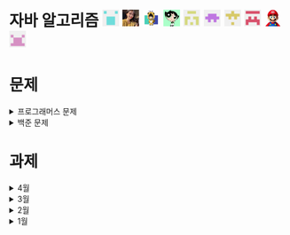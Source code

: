 # 자바 알고리즘 <img src="./md-images/haebum.png" height = "30" width="30"> <img src="./md-images/woneee99.png" height = "30" width="30"> <img src="./md-images/elwlahd555.png" height = "30" width="30"> <img src="./md-images/jeeyani.png" height = "30" width="30"> <img src="md-images/bear1230.png" height = "30" width="30"> <img src="./md-images/1223gogo.png" height = "30" width="30"> <img src="./md-images/paul.png" height = "30" width="30"> <img src="./md-images/moyu0306.png" height = "30" width="30"> <img src="./md-images/YHT.png" height = "30" width="30"> <img src="md-images/rave189.png" height = "30" width="30">

# 문제
<details>
<summary>프로그래머스 문제</summary>

- [다트게임](https://programmers.co.kr/learn/courses/30/lessons/17682) <img src="./md-images/haebum.png" height = "30" width="30"> <img src="./md-images/jeeyani.png" height = "30" width="30"> <img src="./md-images/YHT.png" height = "30" width="30"><img src="./md-images/iamsojung.png" height = "30" width = "30"><img src="md-images/bear1230.png" height = "30" width="30"><img src="./md-images/woneee99.png" height = "30" width="30"><img src="./md-images/paul.png" height = "30" width="30"><img src="./md-images/1223gogo.png" height = "30" width="30">
- [비밀지도](https://programmers.co.kr/learn/courses/30/lessons/17681) <img src="./md-images/haebum.png" height = "30" width="30"> <img src="./md-images/YHT.png" height = "30" width="30"><img src="./md-images/iamsojung.png" height = "30" width = "30"> <img src="./md-images/jeeyani.png" height = "30" width="30"><img src="md-images/bear1230.png" height = "30" width="30"><img src="./md-images/woneee99.png" height = "30" width="30"><img src="./md-images/paul.png" height = "30" width="30"><img src="./md-images/1223gogo.png" height = "30" width="30">
- [방금그곡](https://programmers.co.kr/learn/courses/30/lessons/17683) <img src="./md-images/haebum.png" height = "30" width="30"><img src="./md-images/woneee99.png" height = "30" width="30"> <img src="./md-images/YHT.png" height = "30" width="30"><img src="./md-images/1223gogo.png" height = "30" width="30"><img src="md-images/rave189.png" height = "30" width="30"> <img src="./md-images/jeeyani.png" height = "30" width="30"><img src="./md-images/iamsojung.png" height = "30" width = "30"><img src="md-images/bear1230.png" height = "30" width="30">
- [압축](https://programmers.co.kr/learn/courses/30/lessons/17684) <img src="./md-images/haebum.png" height = "30" width="30"><img src="md-images/rave189.png" height = "30" width="30"><img src="./md-images/woneee99.png" height = "30" width="30"> <img src="./md-images/YHT.png" height = "30" width="30"><img src="./md-images/1223gogo.png" height = "30" width="30"><img src="./md-images/iamsojung.png" height = "30" width = "30"><img src="md-images/bear1230.png" height = "30" width="30"> <img src="./md-images/paul.png" height = "30" width="30">
- [파일명 정렬](https://programmers.co.kr/learn/courses/30/lessons/17686) <img src="./md-images/haebum.png" height = "30" width="30"><img src="md-images/rave189.png" height = "30" width="30"><img src="./md-images/iamsojung.png" height = "30" width = "30"><img src="./md-images/woneee99.png" height = "30" width="30"> <img src="./md-images/1223gogo.png" height = "30" width="30"> <img src="./md-images/jeeyani.png" height = "30" width="30"> <img src="md-images/bear1230.png" height = "30" width="30"> <img src="./md-images/YHT.png" height = "30" width="30"> <img src="./md-images/paul.png" height = "30" width="30">
- [k진수에서 소수 개수 구하기](https://programmers.co.kr/learn/courses/30/lessons/92335) <img src="./md-images/jeeyani.png" height = "30" width="30"> <img src="./md-images/YHT.png" height = "30" width="30"><img src="./md-images/woneee99.png" height = "30" width="30"> <img src="./md-images/paul.png" height = "30" width="30"><img src="md-images/rave189.png" height = "30" width="30"> <img src="./md-images/haebum.png" height = "30" width="30"><img src="md-images/bear1230.png" height = "30" width="30"><img src="./md-images/iamsojung.png" height = "30" width = "30"> 
- [수식 최대화](https://programmers.co.kr/learn/courses/30/lessons/67257) <img src="./md-images/jeeyani.png" height = "30" width="30"><img src="md-images/rave189.png" height = "30" width="30"><img src="./md-images/woneee99.png" height = "30" width="30"> <img src="./md-images/haebum.png" height = "30" width="30"><img src="md-images/bear1230.png" height = "30" width="30"> <img src="./md-images/paul.png" height = "30" width="30"> <img src="./md-images/YHT.png" height = "30" width="30"><img src="./md-images/iamsojung.png" height = "30" width = "30">
- [타겟 넘버](https://programmers.co.kr/learn/courses/30/lessons/43165) <img src="md-images/rave189.png" height = "30" width="30"> <img src="./md-images/jeeyani.png" height = "30" width="30"> <img src="./md-images/YHT.png" height = "30" width="30"><img src="./md-images/iamsojung.png" height = "30" width = "30"><img src="./md-images/paul.png" height = "30" width="30"> <img src="./md-images/haebum.png" height = "30" width="30"><img src="./md-images/1223gogo.png" height = "30" width="30"> <img src="./md-images/woneee99.png" height = "30" width="30"><img src="md-images/bear1230.png" height = "30" width="30">
- [튜플](https://programmers.co.kr/learn/courses/30/lessons/64065) <img src="md-images/rave189.png" height = "30" width="30"> <img src="./md-images/haebum.png" height = "30" width="30"> <img src="./md-images/jeeyani.png" height = "30" width="30"><img src="./md-images/woneee99.png" height = "30" width="30"><img src="./md-images/paul.png" height = "30" width="30"><img src="./md-images/1223gogo.png" height = "30" width="30"><img src="md-images/bear1230.png" height = "30" width="30"> 
- [문자열 압축](https://programmers.co.kr/learn/courses/30/lessons/60057) <img src="md-images/rave189.png" height = "30" width="30"> <img src="./md-images/haebum.png" height = "30" width="30"><img src="./md-images/iamsojung.png" height = "30" width = "30"> <img src="./md-images/YHT.png" height = "30" width="30"> <img src="./md-images/jeeyani.png" height = "30" width="30"><img src="./md-images/1223gogo.png" height = "30" width="30"><img src="./md-images/woneee99.png" height = "30" width="30"><img src="md-images/bear1230.png" height = "30" width="30"> <img src="./md-images/paul.png" height = "30" width="30">
- [오픈채팅방](https://programmers.co.kr/learn/courses/30/lessons/42888) <img src="md-images/rave189.png" height = "30" width="30"> <img src="./md-images/haebum.png" height = "30" width="30"><img src="./md-images/iamsojung.png" height = "30" width = "30"> <img src="./md-images/YHT.png" height = "30" width="30"> <img src="./md-images/jeeyani.png" height = "30" width="30"> <img src="./md-images/woneee99.png" height = "30" width="30"> <img src="./md-images/1223gogo.png" height = "30" width="30"> <img src="md-images/bear1230.png" height = "30" width="30">
- [배달](https://programmers.co.kr/learn/courses/30/lessons/12978) <img src="md-images/rave189.png" height = "30" width="30"> <img src="./md-images/haebum.png" height = "30" width="30">  <img src="md-images/elwlahd555.png" height = "30" width="30"> <img src="./md-images/jeeyani.png" height = "30" width="30"> <img src="./md-images/woneee99.png" height = "30" width="30"><img src="./md-images/paul.png" height = "30" width="30"><img src="md-images/bear1230.png" height = "30" width="30"><img src="./md-images/iamsojung.png" height = "30" width = "30"><img src="./md-images/1223gogo.png" height = "30" width = "30">
- [게임 맵 최단거리](https://programmers.co.kr/learn/courses/30/lessons/1844) <img src="md-images/rave189.png" height = "30" width="30"> <img src="./md-images/haebum.png" height = "30" width="30"> <img src="./md-images/jeeyani.png" height = "30" width="30"><img src="./md-images/woneee99.png" height = "30" width="30">  <img src="md-images/elwlahd555.png" height = "30" width="30"> <img src="./md-images/YHT.png" height = "30" width="30"><img src="./md-images/paul.png" height = "30" width="30"><img src="./md-images/iamsojung.png" height = "30" width = "30"><img src="md-images/bear1230.png" height = "30" width="30"> <img src="md-images/1223gogo.png" height = "30" width="30"> 
- [키패드 누르기](https://programmers.co.kr/learn/courses/30/lessons/67256) <img src="./md-images/haebum.png" height = "30" width="30"> <img src="./md-images/jeeyani.png" height = "30" width="30"><img src="md-images/rave189.png" height = "30" width="30"> <img src="./md-images/YHT.png" height = "30" width="30"><img src="./md-images/iamsojung.png" height = "30" width = "30">  <img src="./md-images/elwlahd555.png" height = "30" width="30"><img src="./md-images/woneee99.png" height = "30" width="30"><img src="./md-images/paul.png" height = "30" width="30"><img src="md-images/bear1230.png" height = "30" width="30"><img src="./md-images/1223gogo.png" height = "30" width="30">
- [거리두기 확인하기](https://programmers.co.kr/learn/courses/30/lessons/81302) <img src="./md-images/haebum.png" height = "30" width="30"> <img src="./md-images/jeeyani.png" height = "30" width="30"><img src="md-images/rave189.png" height = "30" width="30"> <img src="./md-images/YHT.png" height = "30" width="30"><img src="./md-images/iamsojung.png" height = "30" width = "30">  <img src="./md-images/elwlahd555.png" height = "30" width="30"><img src="./md-images/woneee99.png" height = "30" width="30"><img src="./md-images/paul.png" height = "30" width="30"><img src="md-images/bear1230.png" height = "30" width="30"><img src="./md-images/1223gogo.png" height = "30" width="30">
- [보석 쇼핑](https://programmers.co.kr/learn/courses/30/lessons/67258) <img src="./md-images/haebum.png" height = "30" width="30"><img src="md-images/rave189.png" height = "30" width="30"> <img src="./md-images/YHT.png" height = "30" width="30"> <img src="./md-images/elwlahd555.png" height = "30" width="30"> <img src="./md-images/jeeyani.png" height = "30" width="30"><img src="./md-images/1223gogo.png" height = "30" width="30"><img src="./md-images/woneee99.png" height = "30" width="30"><img src="./md-images/iamsojung.png" height = "30" width = "30"><img src="./md-images/paul.png" height = "30" width="30"> <img src="md-images/bear1230.png" height = "30" width="30">
- [로또의 최고 순위와 최저 순위](https://programmers.co.kr/learn/courses/30/lessons/77484) <img src="./md-images/haebum.png" height = "30" width="30"><img src="md-images/rave189.png" height = "30" width="30"> <img src="./md-images/YHT.png" height = "30" width="30"> <img src="./md-images/jeeyani.png" height = "30" width="30"><img src="./md-images/iamsojung.png" height = "30" width = "30"><img src="./md-images/woneee99.png" height = "30" width="30"><img src="./md-images/1223gogo.png" height = "30" width="30"> <img src="./md-images/elwlahd555.png" height = "30" width="30"><img src="./md-images/paul.png" height = "30" width="30"><img src="md-images/bear1230.png" height = "30" width="30">
- [행렬 테두리 회전하기](https://programmers.co.kr/learn/courses/30/lessons/77485) <img src="./md-images/haebum.png" height = "30" width="30"><img src="md-images/rave189.png" height = "30" width="30"> <img src="./md-images/YHT.png" height = "30" width="30"><img src="./md-images/iamsojung.png" height = "30" width = "30"><img src="./md-images/woneee99.png" height = "30" width="30"><img src="./md-images/1223gogo.png" height = "30" width="30"> <img src="./md-images/jeeyani.png" height = "30" width="30"> <img src="./md-images/elwlahd555.png" height = "30" width="30"><img src="./md-images/paul.png" height = "30" width="30"><img src="md-images/bear1230.png" height = "30" width="30">
- [다단계 칫솔 판매](https://programmers.co.kr/learn/courses/30/lessons/77486) <img src="./md-images/haebum.png" height = "30" width="30"><img src="md-images/rave189.png" height = "30" width="30"><img src="./md-images/woneee99.png" height = "30" width="30"> <img src="./md-images/jeeyani.png" height = "30" width="30"> <img src="./md-images/elwlahd555.png" height = "30" width="30"> <img src="./md-images/YHT.png" height = "30" width="30"><img src="./md-images/1223gogo.png" height = "30" width="30"><img src="md-images/bear1230.png" height = "30" width="30"> <img src="./md-images/paul.png" height = "30" width="30">
- [2 x n 타일링](https://programmers.co.kr/learn/courses/30/lessons/12900) <img src="./md-images/haebum.png" height = "30" width="30"> <img src="./md-images/YHT.png" height = "30" width="30"> <img src="./md-images/elwlahd555.png" height = "30" width="30"> <img src="./md-images/jeeyani.png" height = "30" width="30"><img src="md-images/rave189.png" height = "30" width="30"><img src="./md-images/woneee99.png" height = "30" width="30"><img src="./md-images/iamsojung.png" height = "30" width = "30"><img src="md-images/bear1230.png" height = "30" width="30"> <img src="./md-images/1223gogo.png" height = "30" width="30"><img src="./md-images/paul.png" height = "30" width="30">
- [불량 사용자](https://programmers.co.kr/learn/courses/30/lessons/64064) <img src="./md-images/haebum.png" height = "30" width="30"> <img src="./md-images/elwlahd555.png" height = "30" width="30"> <img src="./md-images/jeeyani.png" height = "30" width="30"><img src="./md-images/woneee99.png" height = "30" width="30"> <img src="./md-images/YHT.png" height = "30" width="30"><img src="md-images/bear1230.png" height = "30" width="30"> <img src="./md-images/1223gogo.png" height = "30" width="30">
- [양궁 대회](https://programmers.co.kr/learn/courses/30/lessons/92342) <img src="./md-images/haebum.png" height = "30" width="30"> <img src="./md-images/YHT.png" height = "30" width="30"> <img src="./md-images/jeeyani.png" height = "30" width="30"> <img src="./md-images/elwlahd555.png" height = "30" width="30"><img src="./md-images/iamsojung.png" height = "30" width = "30"><img src="md-images/bear1230.png" height = "30" width="30"><img src="./md-images/paul.png" height = "30" width="30">
- [스킬 트리](https://programmers.co.kr/learn/courses/30/lessons/49993) <img src="./md-images/haebum.png" height = "30" width="30"> <img src="./md-images/elwlahd555.png" height = "30" width="30"><img src="md-images/rave189.png" height = "30" width="30"> <img src="./md-images/YHT.png" height = "30" width="30"> <img src="./md-images/jeeyani.png" height = "30" width="30"> <img src="md-images/bear1230.png" height = "30" width="30"><img src="./md-images/paul.png" height = "30" width="30">
- [후보 키](https://programmers.co.kr/learn/courses/30/lessons/42890) <img src="./md-images/haebum.png" height = "30" width="30"> <img src="./md-images/iamsojung.png" height = "30" width = "30"><img src="md-images/rave189.png" height = "30" width="30"> <img src="./md-images/YHT.png" height = "30" width="30"> <img src="./md-images/jeeyani.png" height = "30" width="30"> <img src="./md-images/elwlahd555.png" height = "30" width="30"><img src="./md-images/paul.png" height = "30" width="30"><img src="md-images/bear1230.png" height = "30" width="30"><img src="./md-images/1223gogo.png" height = "30" width="30">
- [점프와 순간이동](https://programmers.co.kr/learn/courses/30/lessons/12980) <img src="./md-images/elwlahd555.png" height = "30" width="30"><img src="md-images/rave189.png" height = "30" width="30"> <img src="./md-images/haebum.png" height = "30" width="30"><img src="./md-images/iamsojung.png" height = "30" width = "30"> <img src="./md-images/jeeyani.png" height = "30" width="30"> <img src="./md-images/YHT.png" height = "30" width="30"><img src="./md-images/paul.png" height = "30" width="30"><img src="md-images/bear1230.png" height = "30" width="30"><img src="./md-images/1223gogo.png" height = "30" width="30">
- [광고 삽입](https://programmers.co.kr/learn/courses/30/lessons/72414) <img src="./md-images/YHT.png" height = "30" width="30"> <img src="./md-images/haebum.png" height = "30" width="30"> <img src="./md-images/elwlahd555.png" height = "30" width="30"> <img src="./md-images/jeeyani.png" height = "30" width="30"><img src="./md-images/woneee99.png" height = "30" width="30"><img src="./md-images/iamsojung.png" height = "30" width = "30"><img src="./md-images/1223gogo.png" height = "30" width = "30"><img src="md-images/rave189.png" height = "30" width="30"><img src="md-images/bear1230.png" height = "30" width="30"> <img src="./md-images/paul.png" height = "30" width="30">
- [합승 택시 요금](https://programmers.co.kr/learn/courses/30/lessons/72413) <img src="./md-images/iamsojung.png" height = "30" width = "30"><img src="md-images/rave189.png" height = "30" width="30"> <img src="./md-images/haebum.png" height = "30" width="30"><img src="./md-images/woneee99.png" height = "30" width="30"> <img src="./md-images/elwlahd555.png" height = "30" width="30"> <img src="./md-images/jeeyani.png" height = "30" width="30"> <img src="./md-images/YHT.png" height = "30" width = "30"> <img src="./md-images/1223gogo.png" height = "30" width = "30"><img src="md-images/bear1230.png" height = "30" width="30">
- [카드 짝 맞추기](https://programmers.co.kr/learn/courses/30/lessons/72415) <img src="./md-images/jeeyani.png" height = "30" width="30"><img src="./md-images/woneee99.png" height = "30" width="30"> <img src="./md-images/elwlahd555.png" height = "30" width="30"> <img src="./md-images/YHT.png" height = "30" width="30"><img src="./md-images/1223gogo.png" height = "30" width="30"><img src="./md-images/iamsojung.png" height = "30" width = "30"><img src="md-images/rave189.png" height = "30" width="30"><img src="./md-images/paul.png" height = "30" width="30"><img src="md-images/bear1230.png" height = "30" width="30"> <img src="./md-images/haebum.png" height = "30" width="30">
- [주차 요금 계산](https://programmers.co.kr/learn/courses/30/lessons/92341) <img src="./md-images/haebum.png" height = "30" width="30"><img src="./md-images/woneee99.png" height = "30" width="30"> <img src="./md-images/jeeyani.png" height = "30" width="30"><img src="md-images/rave189.png" height = "30" width="30"> <img src="./md-images/elwlahd555.png" height = "30" width="30"><img src="./md-images/1223gogo.png" height = "30" width="30"><img src="md-images/bear1230.png" height = "30" width="30"> <img src="./md-images/YHT.png" height = "30" width="30"><img src="./md-images/paul.png" height = "30" width="30">
- [124 나라의 숫자](https://programmers.co.kr/learn/courses/30/lessons/12899) <img src="md-images/rave189.png" height = "30" width="30"> <img src="./md-images/YHT.png" height = "30" width="30"> <img src="./md-images/haebum.png" height = "30" width="30"> <img src="./md-images/jeeyani.png" height = "30" width="30"><img src="./md-images/woneee99.png" height = "30" width="30"><img src="./md-images/1223gogo.png" height = "30" width="30"> <img src="md-images/bear1230.png" height = "30" width="30"> <img src="./md-images/paul.png" height = "30" width="30">
- [괄호 회전하기](https://programmers.co.kr/learn/courses/30/lessons/76502) <img src="md-images/rave189.png" height = "30" width="30"> <img src="./md-images/haebum.png" height = "30" width="30"> <img src="./md-images/jeeyani.png" height = "30" width="30"><img src="./md-images/woneee99.png" height = "30" width="30"><img src="./md-images/1223gogo.png" height = "30" width="30"> <img src="./md-images/YHT.png" height = "30" width="30"><img src="md-images/bear1230.png" height = "30" width="30"> <img src="./md-images/paul.png" height = "30" width="30">
- [다리를 지나는 트럭](https://programmers.co.kr/learn/courses/30/lessons/42583) <img src="./md-images/elwlahd555.png" height = "30" width="30"><img src="md-images/rave189.png" height = "30" width="30"><img src="md-images/Soobinhand.png" height = "30" width="30"> <img src="./md-images/haebum.png" height = "30" width="30"> <img src="./md-images/jeeyani.png" height = "30" width="30"> <img src="./md-images/YHT.png" height = "30" width="30"><img src="./md-images/paul.png" height = "30" width="30"> <img src="./md-images/woneee99.png" height = "30" width="30"><img src="md-images/1223gogo.png" height = "30" width="30"><img src="md-images/bear1230.png" height = "30" width="30"> 
- [H-Index](https://programmers.co.kr/learn/courses/30/lessons/42747) <img src="md-images/rave189.png" height = "30" width="30"> <img src="./md-images/haebum.png" height = "30" width="30"><img src="md-images/Soobinhand.png" height = "30" width="30"> <img src="./md-images/elwlahd555.png" height = "30" width="30"> <img src="./md-images/jeeyani.png" height = "30" width="30"> <img src="./md-images/YHT.png" height = "30" width="30"><img src="./md-images/woneee99.png" height = "30" width="30"><img src="md-images/1223gogo.png" height = "30" width="30"> <img src="md-images/bear1230.png" height = "30" width="30"> <img src="./md-images/paul.png" height = "30" width="30">
- [괄호 변환](https://programmers.co.kr/learn/courses/30/lessons/60058) <img src="md-images/rave189.png" height = "30" width="30"> <img src="./md-images/haebum.png" height = "30" width="30"> <img src="md-images/Soobinhand.png" height = "30" width="30"> <img src="./md-images/jeeyani.png" height = "30" width="30"> <img src="./md-images/elwlahd555.png" height = "30" width="30"> <img src="./md-images/YHT.png" height = "30" width="30"><img src="./md-images/woneee99.png" height = "30" width="30"><img src="./md-images/1223gogo.png" height = "30" width="30"><img src="./md-images/paul.png" height = "30" width="30"><img src="md-images/bear1230.png" height = "30" width="30"> 
- [전화번호 목록](https://programmers.co.kr/learn/courses/30/lessons/42577) <img src="md-images/rave189.png" height = "30" width="30"> <img src="./md-images/jeeyani.png" height = "30" width="30"> <img src="./md-images/haebum.png" height = "30" width="30"> <img src="md-images/Soobinhand.png" height = "30" width="30"> <img src="md-images/YHT.png" height = "30" width="30"> <img src="./md-images/elwlahd555.png" height = "30" width="30"> <img src="./md-images/paul.png" height = "30" width="30"><img src="./md-images/woneee99.png" height = "30" width="30"><img src="./md-images/1223gogo.png" height = "30" width="30"><img src="md-images/bear1230.png" height = "30" width="30">
- [예상 대진표](https://programmers.co.kr/learn/courses/30/lessons/12985) <img src="md-images/rave189.png" height = "30" width="30"> <img src="./md-images/haebum.png" height = "30" width="30"> <img src="md-images/Soobinhand.png" height = "30" width="30"> <img src="./md-images/elwlahd555.png" height = "30" width="30"> <img src="./md-images/jeeyani.png" height = "30" width="30"> <img src="md-images/YHT.png" height = "30" width="30"><img src="./md-images/paul.png" height = "30" width="30"><img src="./md-images/woneee99.png" height = "30" width="30"><img src="./md-images/1223gogo.png" height = "30" width="30"><img src="md-images/bear1230.png" height = "30" width="30">
- [[1차] 뉴스 클러스터링](https://programmers.co.kr/learn/courses/30/lessons/17677) <img src="md-images/rave189.png" height = "30" width="30"> <img src="./md-images/haebum.png" height = "30" width="30"> <img src="md-images/Soobinhand.png" height = "30" width="30"> <img src="md-images/YHT.png" height = "30" width="30"> <img src="./md-images/jeeyani.png" height = "30" width="30"><img src="./md-images/woneee99.png" height = "30" width="30"> <img src="./md-images/elwlahd555.png" height = "30" width="30"><img src="md-images/bear1230.png" height = "30" width="30"><img src="./md-images/paul.png" height = "30" width="30">
- [신규 아이디 추천](https://programmers.co.kr/learn/courses/30/lessons/72410) <img src="md-images/rave189.png" height = "30" width="30"> <img src="./md-images/haebum.png" height = "30" width="30"> <img src="md-images/Soobinhand.png" height = "30" width="30"> <img src="./md-images/jeeyani.png" height = "30" width="30"><img src="./md-images/paul.png" height = "30" width="30"> <img src="./md-images/YHT.png" height = "30" width="30"><img src="./md-images/1223gogo.png" height = "30" width="30"><img src="md-images/bear1230.png" height = "30" width="30"> <img src="./md-images/elwlahd555.png" height = "30" width="30">
- [영어 끝말잇기](https://programmers.co.kr/learn/courses/30/lessons/12981) <img src="md-images/rave189.png" height = "30" width="30"> <img src="./md-images/haebum.png" height = "30" width="30"> <img src="md-images/Soobinhand.png" height = "30" width="30"> <img src="./md-images/jeeyani.png" height = "30" width="30"><img src="./md-images/paul.png" height = "30" width="30"> <img src="./md-images/YHT.png" height = "30" width="30"><img src="./md-images/1223gogo.png" height = "30" width="30"><img src="md-images/bear1230.png" height = "30" width="30"> <img src="./md-images/elwlahd555.png" height = "30" width="30">
- [단체사진 찍기](https://programmers.co.kr/learn/courses/30/lessons/1835) <img src="md-images/rave189.png" height = "30" width="30"> <img src="./md-images/haebum.png" height = "30" width="30"> <img src="./md-images/jeeyani.png" height = "30" width="30"><img src="./md-images/woneee99.png" height = "30" width="30"> <img src="./md-images/elwlahd555.png" height = "30" width="30"> <img src="md-images/YHT.png" height = "30" width="30"><img src="./md-images/1223gogo.png" height = "30" width="30"><img src="md-images/bear1230.png" height = "30" width="30"><img src="./md-images/paul.png" height = "30" width="30"> 
- [피로도](https://programmers.co.kr/learn/courses/30/lessons/87946) <img src="md-images/rave189.png" height = "30" width="30"> <img src="./md-images/haebum.png" height = "30" width="30"> <img src="md-images/YHT.png" height = "30" width="30"><img src="./md-images/1223gogo.png" height = "30" width="30"> <img src="./md-images/elwlahd555.png" height = "30" width="30"><img src="./md-images/woneee99.png" height = "30" width="30"><img src="md-images/bear1230.png" height = "30" width="30"> <img src="./md-images/paul.png" height = "30" width="30"> 
- [JadenCase 문자열 만들기](https://programmers.co.kr/learn/courses/30/lessons/12951) <img src="md-images/rave189.png" height = "30" width="30"> <img src="./md-images/haebum.png" height = "30" width="30"> <img src="./md-images/elwlahd555.png" height = "30" width="30"><img src="./md-images/woneee99.png" height = "30" width="30"> <img src="./md-images/jeeyani.png" height = "30" width="30"> <img src="md-images/YHT.png" height = "30" width="30"><img src="md-images/bear1230.png" height = "30" width="30"> 
- [행렬의 곱셈](https://programmers.co.kr/learn/courses/30/lessons/12949) <img src="./md-images/haebum.png" height = "30" width="30"> <img src="./md-images/elwlahd555.png" height = "30" width="30"> <img src="./md-images/jeeyani.png" height = "30" width="30"><img src="./md-images/woneee99.png" height = "30" width="30"> <img src="md-images/moyu0306.png" height = "30" width="30"> <img src="md-images/1223gogo.png" height = "30" width="30"> <img src="md-images/YHT.png" height = "30" width="30"><img src="md-images/bear1230.png" height = "30" width="30"> 
- [메뉴 리뉴얼](https://programmers.co.kr/learn/courses/30/lessons/72411) <img src="./md-images/jeeyani.png" height = "30" width="30"> <img src="md-images/moyu0306.png" height = "30" width="30"> <img src="./md-images/YHT.png" height = "30" width="30"> <img src="./md-images/haebum.png" height = "30" width="30"> <img src="./md-images/1223gogo.png" height = "30" width="30"><img src="md-images/rave189.png" height = "30" width="30"><img src="md-images/bear1230.png" height = "30" width="30"> <img src="./md-images/paul.png" height = "30" width="30"> <img src="./md-images/elwlahd555.png" height = "30" width="30">
- [카카오프렌즈 컬러링북](https://programmers.co.kr/learn/courses/30/lessons/1829) <img src="./md-images/YHT.png" height = "30" width="30"> <img src="./md-images/jeeyani.png" height = "30" width="30"> <img src="./md-images/haebum.png" height = "30" width="30"><img src="md-images/rave189.png" height = "30" width="30"> <img src="md-images/moyu0306.png" height = "30" width="30"><img src="./md-images/1223gogo.png" height = "30" width="30"> <img src="./md-images/elwlahd555.png" height = "30" width="30"><img src="md-images/bear1230.png" height = "30" width="30"><img src="./md-images/paul.png" height = "30" width="30">
- [방문 길이](https://programmers.co.kr/learn/courses/30/lessons/49994) <img src="./md-images/haebum.png" height = "30" width="30"><img src="md-images/rave189.png" height = "30" width="30"> <img src="md-images/moyu0306.png" height = "30" width="30"> <img src="md-images/YHT.png" height = "30" width="30"><img src="./md-images/1223gogo.png" height = "30" width="30"><img src="md-images/bear1230.png" height = "30" width="30"> <img src="./md-images/paul.png" height = "30" width="30"> <img src="./md-images/elwlahd555.png" height = "30" width="30">
- [[1차] 캐시](https://programmers.co.kr/learn/courses/30/lessons/17680) <img src="md-images/rave189.png" height = "30" width="30"> <img src="md-images/YHT.png" height = "30" width="30"> <img src="./md-images/haebum.png" height = "30" width="30"> <img src="md-images/moyu0306.png" height = "30" width="30"><img src="./md-images/paul.png" height = "30" width="30"> <img src="md-images/bear1230.png" height = "30" width="30"> <img src="./md-images/elwlahd555.png" height = "30" width="30"><img src="./md-images/1223gogo.png" height = "30" width="30">
- [순위 검색](https://programmers.co.kr/learn/courses/30/lessons/72412) <img src="md-images/rave189.png" height = "30" width="30"> <img src="md-images/YHT.png" height = "30" width="30"> <img src="./md-images/elwlahd555.png" height = "30" width="30"> <img src="md-images/moyu0306.png" height = "30" width="30"> <img src="./md-images/haebum.png" height = "30" width="30"><img src="./md-images/1223gogo.png" height = "30" width="30"><img src="md-images/bear1230.png" height = "30" width="30"> <img src="./md-images/paul.png" height = "30" width="30"> 
- [[1차] 프렌즈4블록](https://programmers.co.kr/learn/courses/30/lessons/17679) <img src="md-images/rave189.png" height = "30" width="30"> <img src="./md-images/haebum.png" height = "30" width="30"> <img src="./md-images/elwlahd555.png" height = "30" width="30"> <img src="md-images/moyu0306.png" height = "30" width="30"> <img src="./md-images/jeeyani.png" height = "30" width="30"><img src="./md-images/1223gogo.png" height = "30" width="30"><img src="md-images/bear1230.png" height = "30" width="30"><img src="./md-images/paul.png" height = "30" width="30"> 
- [더 맵게](https://programmers.co.kr/learn/courses/30/lessons/42626) <img src="md-images/rave189.png" height = "30" width="30"> <img src="./md-images/elwlahd555.png" height = "30" width="30"> <img src="./md-images/haebum.png" height = "30" width="30"> <img src="md-images/moyu0306.png" height = "30" width="30"> <img src="./md-images/jeeyani.png" height = "30" width="30"> <img src="./md-images/YHT.png" height = "30" width="30"><img src="./md-images/1223gogo.png" height = "30" width="30"><img src="./md-images/woneee99.png" height = "30" width="30"><img src="md-images/bear1230.png" height = "30" width="30"> <img src="./md-images/paul.png" height = "30" width="30"> 
- [기능개발](https://programmers.co.kr/learn/courses/30/lessons/42586) <img src="md-images/rave189.png" height = "30" width="30"> <img src="./md-images/elwlahd555.png" height = "30" width="30"> <img src="./md-images/haebum.png" height = "30" width="30"> <img src="./md-images/YHT.png" height = "30" width="30"><img src="./md-images/woneee99.png" height = "30" width="30"><img src="./md-images/1223gogo.png" height = "30" width="30"> <img src="./md-images/jeeyani.png" height = "30" width="30">  <img src="md-images/moyu0306.png" height = "30" width="30"><img src="md-images/bear1230.png" height = "30" width="30"> 
- [빛의 경로 사이클](https://programmers.co.kr/learn/courses/30/lessons/86052) <img src="./md-images/elwlahd555.png" height = "30" width="30"> <img src="./md-images/haebum.png" height = "30" width="30"><img src="md-images/rave189.png" height = "30" width="30"> <img src="./md-images/jeeyani.png" height = "30" width="30"> <img src="md-images/moyu0306.png" height = "30" width="30"><img src="./md-images/woneee99.png" height = "30" width="30"><img src="./md-images/1223gogo.png" height = "30" width="30"> <img src="./md-images/YHT.png" height = "30" width="30"><img src="./md-images/paul.png" height = "30" width="30"> 
- [n진수 게임](https://programmers.co.kr/learn/courses/30/lessons/17687) <img src="./md-images/elwlahd555.png" height = "30" width="30"> <img src="./md-images/haebum.png" height = "30" width="30"><img src="md-images/rave189.png" height = "30" width="30"> <img src="./md-images/jeeyani.png" height = "30" width="30"> <img src="md-images/moyu0306.png" height = "30" width="30"><img src="./md-images/woneee99.png" height = "30" width="30"> <img src="./md-images/YHT.png" height = "30" width="30"> <img src="./md-images/1223gogo.png" height = "30" width="30"><img src="md-images/bear1230.png" height = "30" width="30"> <img src="./md-images/paul.png" height = "30" width="30"> 
- [멀쩡한 사각형](https://programmers.co.kr/learn/courses/30/lessons/62048) <img src="./md-images/elwlahd555.png" height = "30" width="30"><img src="md-images/rave189.png" height = "30" width="30"> <img src="./md-images/haebum.png" height = "30" width="30"> <img src="md-images/moyu0306.png" height = "30" width="30"> <img src="./md-images/jeeyani.png" height = "30" width="30"><img src="./md-images/woneee99.png" height = "30" width="30"><img src="./md-images/paul.png" height = "30" width="30"> <img src="./md-images/YHT.png" height = "30" width="30"> <img src="md-images/bear1230.png" height = "30" width="30"><img src="md-images/1223gogo.png" height = "30" width="30">
- [카펫](https://programmers.co.kr/learn/courses/30/lessons/42842) <img src="./md-images/elwlahd555.png" height = "30" width="30"><img src="md-images/rave189.png" height = "30" width="30"> <img src="./md-images/haebum.png" height = "30" width="30"> <img src="md-images/moyu0306.png" height = "30" width="30"><img src="md-images/bear1230.png" height = "30" width="30"><img src="./md-images/woneee99.png" height = "30" width="30"><img src="./md-images/YHT.png" height = "30" width="30"><img src="md-images/1223gogo.png" height = "30" width="30"><img src="./md-images/paul.png" height = "30" width="30"> 
- [구명보트](https://programmers.co.kr/learn/courses/30/lessons/42885) <img src="md-images/moyu0306.png" height = "30" width="30"> <img src="./md-images/haebum.png" height = "30" width="30"><img src="md-images/rave189.png" height = "30" width="30"> <img src="./md-images/elwlahd555.png" height = "30" width="30"> <img src="./md-images/YHT.png" height = "30" width="30"><img src="./md-images/paul.png" height = "30" width="30"> <img src="./md-images/woneee99.png" height = "30" width="30"> <img src="./md-images/jeeyani.png" height = "30" width="30"><img src="md-images/bear1230.png" height = "30" width="30"><img src="md-images/1223gogo.png" height = "30" width="30"> 
- [교점에 별 만들기](https://programmers.co.kr/learn/courses/30/lessons/87377) <img src="./md-images/haebum.png" height = "30" width="30"><img src="md-images/rave189.png" height = "30" width="30"> <img src="md-images/moyu0306.png" height = "30" width="30"> <img src="./md-images/elwlahd555.png" height = "30" width="30"> <img src="./md-images/YHT.png" height = "30" width="30"><img src="./md-images/paul.png" height = "30" width="30"> <img src="./md-images/woneee99.png" height = "30" width="30"><img src="md-images/bear1230.png" height = "30" width="30"> <img src="md-images/1223gogo.png" height = "30" width="30"> 
- [디스크 컨트롤러](https://programmers.co.kr/learn/courses/30/lessons/42627) <img src="./md-images/haebum.png" height = "30" width="30"> <img src="./md-images/elwlahd555.png" height = "30" width="30"><img src="./md-images/woneee99.png" height = "30" width="30"><img src="md-images/rave189.png" height = "30" width="30"> <img src="./md-images/jeeyani.png" height = "30" width="30"><img src="./md-images/1223gogo.png" height = "30" width="30"> <img src="md-images/moyu0306.png" height = "30" width="30"> <img src="./md-images/YHT.png" height = "30" width="30"> <img src="md-images/bear1230.png" height = "30" width="30"><img src="./md-images/paul.png" height = "30" width="30">
- [등굣길](https://programmers.co.kr/learn/courses/30/lessons/42898) <img src="./md-images/haebum.png" height = "30" width="30"><img src="md-images/rave189.png" height = "30" width="30"> <img src="./md-images/elwlahd555.png" height = "30" width="30"> <img src="md-images/moyu0306.png" height = "30" width="30"> <img src="./md-images/jeeyani.png" height = "30" width="30"> <img src="./md-images/YHT.png" height = "30" width="30"><img src="./md-images/1223gogo.png" height = "30" width="30"><img src="./md-images/paul.png" height = "30" width="30"><img src="md-images/bear1230.png" height = "30" width="30">
- [사라지는 발판](https://programmers.co.kr/learn/courses/30/lessons/92345) <img src="./md-images/haebum.png" height = "30" width="30"> <img src="./md-images/jeeyani.png" height = "30" width="30">
</details>

<details>
<summary>백준 문제</summary>

- [퍼즐](https://www.acmicpc.net/problem/1525) <img src="md-images/moyu0306.png" height = "30" width="30"> <img src="./md-images/elwlahd555.png" height = "30" width="30"> <img src="./md-images/haebum.png" height = "30" width="30"><img src="./md-images/woneee99.png" height = "30" width="30"><img src="md-images/rave189.png" height = "30" width="30"> <img src="./md-images/jeeyani.png" height = "30" width="30"><img src="md-images/bear1230.png" height = "30" width="30"> <img src="./md-images/paul.png" height = "30" width="30">
- [등산 마니아](https://www.acmicpc.net/problem/20188) <img src="./md-images/haebum.png" height = "30" width="30"> <img src="md-images/moyu0306.png" height = "30" width="30"> <img src="./md-images/elwlahd555.png" height = "30" width="30"> <img src="./md-images/YHT.png" height = "30" width="30"> <img src="./md-images/jeeyani.png" height = "30" width="30"><img src="md-images/1223gogo.png" height = "30" width="30"> <img src="md-images/bear1230.png" height = "30" width="30"> <img src="md-images/rave189.png" height = "30" width="30"><img src="./md-images/paul.png" height = "30" width="30">
- [숫자구슬](https://www.acmicpc.net/problem/2613) <img src="md-images/moyu0306.png" height = "30" width="30"> <img src="./md-images/elwlahd555.png" height = "30" width="30"> <img src="./md-images/haebum.png" height = "30" width="30"> <img src="./md-images/jeeyani.png" height = "30" width="30"> <img src="./md-images/YHT.png" height = "30" width="30"><img src="md-images/bear1230.png" height = "30" width="30"> <img src="./md-images/woneee99.png" height = "30" width="30"> <img src="./md-images/1223gogo.png" height = "30" width="30"><img src="./md-images/paul.png" height = "30" width="30">
- [연구소](https://www.acmicpc.net/problem/14502) <img src="./md-images/elwlahd555.png" height = "30" width="30"> <img src="./md-images/haebum.png" height = "30" width="30"> <img src="md-images/moyu0306.png" height = "30" width="30"><img src="md-images/rave189.png" height = "30" width="30"> <img src="./md-images/jeeyani.png" height = "30" width="30"> <img src="./md-images/YHT.png" height = "30" width="30"><img src="./md-images/woneee99.png" height = "30" width="30"><img src="./md-images/1223gogo.png" height = "30" width="30"><img src="md-images/bear1230.png" height = "30" width="30">
- [주사위 굴리기](https://www.acmicpc.net/problem/14499) <img src="./md-images/elwlahd555.png" height = "30" width="30"> <img src="./md-images/haebum.png" height = "30" width="30"><img src="md-images/rave189.png" height = "30" width="30"> <img src="./md-images/YHT.png" height = "30" width="30"> <img src="md-images/moyu0306.png" height = "30" width="30"><img src="./md-images/paul.png" height = "30" width="30"> <img src="./md-images/1223gogo.png" height = "30" width="30"><img src="md-images/bear1230.png" height = "30" width="30">
- [인구 이동](https://www.acmicpc.net/problem/16234) <img src="md-images/moyu0306.png" height = "30" width="30"> <img src="./md-images/haebum.png" height = "30" width="30"><img src="md-images/rave189.png" height = "30" width="30"> <img src="./md-images/elwlahd555.png" height = "30" width="30"> <img src="./md-images/1223gogo.png" height = "30" width="30"> <img src="./md-images/jeeyani.png" height = "30" width="30"><img src="md-images/bear1230.png" height = "30" width="30"><img src="./md-images/woneee99.png" height = "30" width="30"><img src="./md-images/paul.png" height = "30" width="30"> <img src="./md-images/YHT.png" height = "30" width="30">
- [나무 재테크](https://www.acmicpc.net/problem/16235) <img src="./md-images/haebum.png" height = "30" width="30"> <img src="./md-images/YHT.png" height = "30" width="30"> <img src="./md-images/jeeyani.png" height = "30" width="30"> <img src="md-images/moyu0306.png" height = "30" width="30"><img src="./md-images/woneee99.png" height = "30" width="30"> <img src="./md-images/paul.png" height = "30" width="30"> <img src="md-images/bear1230.png" height = "30" width="30"> <img src="md-images/rave189.png" height = "30" width="30"> <img src="./md-images/elwlahd555.png" height = "30" width="30">
- [아기 상어](https://www.acmicpc.net/problem/16236) <img src="./md-images/elwlahd555.png" height = "30" width="30"><img src="md-images/rave189.png" height = "30" width="30"> <img src="md-images/moyu0306.png" height = "30" width="30"> <img src="./md-images/haebum.png" height = "30" width="30"> <img src="./md-images/YHT.png" height = "30" width="30"><img src="./md-images/woneee99.png" height = "30" width="30"> <img src="./md-images/jeeyani.png" height = "30" width="30"><img src="md-images/bear1230.png" height = "30" width="30">
- [미세먼지 안녕!](https://www.acmicpc.net/problem/17144) <img src="./md-images/elwlahd555.png" height = "30" width="30"><img src="md-images/rave189.png" height = "30" width="30"> <img src="md-images/moyu0306.png" height = "30" width="30"> <img src="./md-images/YHT.png" height = "30" width="30"> <img src="./md-images/haebum.png" height = "30" width="30"> <img src="./md-images/jeeyani.png" height = "30" width="30"><img src="./md-images/woneee99.png" height = "30" width="30"><img src="./md-images/1223gogo.png" height = "30" width="30"><img src="md-images/bear1230.png" height = "30" width="30">
- [청소년 상어](https://www.acmicpc.net/problem/19236) <img src="./md-images/haebum.png" height = "30" width="30"><img src="md-images/rave189.png" height = "30" width="30"> <img src="./md-images/jeeyani.png" height = "30" width="30"> <img src="md-images/moyu0306.png" height = "30" width="30"> <img src="./md-images/elwlahd555.png" height = "30" width="30"> <img src="./md-images/woneee99.png" height = "30" width="30"> <img src="./md-images/paul.png" height = "30" width="30"> <img src="./md-images/YHT.png" height = "30" width="30">
- [어른 상어](https://www.acmicpc.net/problem/19237) <img src="./md-images/elwlahd555.png" height = "30" width="30"> <img src="./md-images/YHT.png" height = "30" width="30"> <img src="./md-images/jeeyani.png" height = "30" width="30"><img src="md-images/rave189.png" height = "30" width="30"> <img src="md-images/moyu0306.png" height = "30" width="30"><img src="./md-images/paul.png" height = "30" width="30"><img src="./md-images/1223gogo.png" height = "30" width="30"><img src="md-images/bear1230.png" height = "30" width="30">
- [상어 초등학교](https://www.acmicpc.net/problem/21608) <img src="md-images/rave189.png" height = "30" width="30"> <img src="./md-images/jeeyani.png" height = "30" width="30"> <img src="./md-images/elwlahd555.png" height = "30" width="30"> <img src="./md-images/woneee99.png" height = "30" width="30"> <img src="./md-images/YHT.png" height = "30" width="30"> <img src="./md-images/1223gogo.png" height = "30" width="30"> <img src="md-images/moyu0306.png" height = "30" width="30"> <img src="md-images/bear1230.png" height = "30" width="30"><img src="./md-images/paul.png" height = "30" width="30">
- [상어 중학교](https://www.acmicpc.net/problem/21609) <img src="./md-images/jeeyani.png" height = "30" width="30"> <img src="./md-images/elwlahd555.png" height = "30" width="30"><img src="./md-images/woneee99.png" height = "30" width="30"> <img src="./md-images/YHT.png" height = "30" width="30"><img src="md-images/rave189.png" height = "30" width="30"><img src="./md-images/1223gogo.png" height = "30" width="30"> <img src="md-images/bear1230.png" height = "30" width="30"> <img src="md-images/moyu0306.png" height = "30" width="30"><img src="./md-images/paul.png" height = "30" width="30">
- [마법사 상어와 비바라기](https://www.acmicpc.net/problem/21610)
- [마법사 상어와 블리자드](https://www.acmicpc.net/problem/21611)
- [앱](https://www.acmicpc.net/problem/7579)
</details>

# 과제
<details>
<summary>4월</summary>

## 0401~03.8시 : [앱](https://www.acmicpc.net/problem/7579)
</details>

<details>
<summary>3월</summary>

## 0331~02.8시 : [마법사 상어와 블리자드](https://www.acmicpc.net/problem/21611)

## 0330~01.8시 : [마법사 상어와 비바라기](https://www.acmicpc.net/problem/21610)

## 0329~31.8시 : [사라지는 발판](https://programmers.co.kr/learn/courses/30/lessons/92345)

## 0328~30.8시 : [상어 중학교](https://www.acmicpc.net/problem/21609)

## 0327~29.8시 : [상어 초등학교](https://www.acmicpc.net/problem/21608)

## 0326~28.8시 : [어른 상어](https://www.acmicpc.net/problem/19237)

## 0325~27.8시 : [청소년 상어](https://www.acmicpc.net/problem/19236)

## 0324~26.8시 : [미세먼지 안녕!](https://www.acmicpc.net/problem/17144)

## 0323~25.8시 : [아기 상어](https://www.acmicpc.net/problem/16236)

## 0322~24.8시 : [등굣길](https://programmers.co.kr/learn/courses/30/lessons/42898)

## 0321~23.8시 : [디스크 컨트롤러](https://programmers.co.kr/learn/courses/30/lessons/42627)

## 0320~22.8시 : [나무 재테크](https://www.acmicpc.net/problem/16235)

## 0319~21.8시 : [인구 이동](https://www.acmicpc.net/problem/16234)

## 0318~20.8시 : [주사위 굴리기](https://www.acmicpc.net/problem/14499)

## 0317~19.8시 : [연구소](https://www.acmicpc.net/problem/14502)

## 0316~18.8시 : [숫자구슬](https://www.acmicpc.net/problem/2613)

## 0315~17.8시: [등산 마니아](https://www.acmicpc.net/problem/20188)

## 0314~16.8시: [퍼즐](https://www.acmicpc.net/problem/1525)

## 0313~15.8시: [구명보트](https://programmers.co.kr/learn/courses/30/lessons/42885), [교점에 별 만들기](https://programmers.co.kr/learn/courses/30/lessons/87377)

## 0312~14.8시: [카펫](https://programmers.co.kr/learn/courses/30/lessons/42842)

## 0311~13.8시: [멀쩡한 사각형](https://programmers.co.kr/learn/courses/30/lessons/62048)

## 0310~12.8시: [n진수 게임](https://programmers.co.kr/learn/courses/30/lessons/17687)

## 0309~11.8시: [빛의 경로 사이클](https://programmers.co.kr/learn/courses/30/lessons/86052)

## 0308~10.8시: [기능개발](https://programmers.co.kr/learn/courses/30/lessons/42586)

## 0307~09.8시: [더 맵게](https://programmers.co.kr/learn/courses/30/lessons/42626)

## 0306~08.8시: [[1차]프렌즈4블록](https://programmers.co.kr/learn/courses/30/lessons/17679)

## 0305~07.8시: [순위 검색](https://programmers.co.kr/learn/courses/30/lessons/72412)

## 0304~06.8시: [[1차] 캐시](https://programmers.co.kr/learn/courses/30/lessons/17680)

## 0303~05.8시: [방문 길이](https://programmers.co.kr/learn/courses/30/lessons/49994)

## 0302~04.8시: [카카오프렌즈 컬러링북](https://programmers.co.kr/learn/courses/30/lessons/1829)

## 0301~03.8시: [메뉴 리뉴얼](https://programmers.co.kr/learn/courses/30/lessons/72411)
</details>

<details>
<summary>2월</summary>

## 0228~02.8시: [행렬의 곱셈](https://programmers.co.kr/learn/courses/30/lessons/12949)

## 0227~01.8시: [JadenCase 문자열 만들기](https://programmers.co.kr/learn/courses/30/lessons/12951)

## 0226~28.8시: [피로도](https://programmers.co.kr/learn/courses/30/lessons/87946)

## 0225~27.8시: [단체사진 찍기](https://programmers.co.kr/learn/courses/30/lessons/1835)

## 0224~26.8시: [신규 아이디 추천](https://programmers.co.kr/learn/courses/30/lessons/72410), [영어 끝말잇기](https://programmers.co.kr/learn/courses/30/lessons/12981)

## 0223~25.8시: [[1차] 뉴스 클러스터링](https://programmers.co.kr/learn/courses/30/lessons/17677)

## 0222~24.8시: [전화번호 목록](https://programmers.co.kr/learn/courses/30/lessons/42577), [예상 대진표](https://programmers.co.kr/learn/courses/30/lessons/12985)

## 0221~23.8시: [괄호 변환](https://programmers.co.kr/learn/courses/30/lessons/60058)

## 0220~22.8시: [H-Index](https://programmers.co.kr/learn/courses/30/lessons/42747)

## 0219~21.8시: [다리를 지나는 트럭](https://programmers.co.kr/learn/courses/30/lessons/42583)

## 0218~20.8시: [괄호 회전하기](https://programmers.co.kr/learn/courses/30/lessons/76502)

## 0217~19.8시: [124 나라의 숫자](https://programmers.co.kr/learn/courses/30/lessons/12899)

## 0216~18.8시 : [주차 요금 계산](https://programmers.co.kr/learn/courses/30/lessons/92341)

## 0215~17.8시 : [카드 짝 맞추기](https://programmers.co.kr/learn/courses/30/lessons/72415)

## 0214~16.8시 : [합승 택시 요금](https://programmers.co.kr/learn/courses/30/lessons/72413)

## 0213~15.8시 : [광고 삽입](https://programmers.co.kr/learn/courses/30/lessons/72414)

## 0212~14.8시 : [후보 키](https://programmers.co.kr/learn/courses/30/lessons/42890), [점프와 순간이동](https://programmers.co.kr/learn/courses/30/lessons/12980)

## 0211~13.8시 : [양궁 대회](https://programmers.co.kr/learn/courses/30/lessons/92342), [스킬 트리](https://programmers.co.kr/learn/courses/30/lessons/49993)

## 0210~12.8시 : [불량 사용자](https://programmers.co.kr/learn/courses/30/lessons/64064)

## 0209~11.8시 : [2 x n 타일링](https://programmers.co.kr/learn/courses/30/lessons/12900)

## 0208~10.8시 : [다단계 칫솔 판매](https://programmers.co.kr/learn/courses/30/lessons/77486)

## 0207~09.8시 : [로또의 최고 순위와 최저 순위](https://programmers.co.kr/learn/courses/30/lessons/77484), [행렬 테두리 회전하기](https://programmers.co.kr/learn/courses/30/lessons/77485)

## 0206~08.8시 : [보석 쇼핑](https://programmers.co.kr/learn/courses/30/lessons/67258)

## 0205~07.8시 : [키패드 누르기](https://programmers.co.kr/learn/courses/30/lessons/67256), [거리두기 확인하기](https://programmers.co.kr/learn/courses/30/lessons/81302)

## 0204~06.8시 : [게임 맵 최단거리](https://programmers.co.kr/learn/courses/30/lessons/1844)

## 0203~05.8시 : [배달](https://programmers.co.kr/learn/courses/30/lessons/12978)

## 0202~04.8시 : [오픈채팅방](https://programmers.co.kr/learn/courses/30/lessons/42888)

## 0201~03.8시 : [문자열 압축](https://programmers.co.kr/learn/courses/30/lessons/60057)
</details>

<details>
<summary>1월</summary>

## 220131~02.8시 : [튜플](https://programmers.co.kr/learn/courses/30/lessons/64065)

## 220130~01.8시 : [타겟 넘버](https://programmers.co.kr/learn/courses/30/lessons/43165)

## 220129~31.8시 : [수식 최대화](https://programmers.co.kr/learn/courses/30/lessons/67257)

## 220128~30.8시 : [k진수에서 소수 개수 구하기](https://programmers.co.kr/learn/courses/30/lessons/92335)

## 220127~29.8시 : [파일명 정렬](https://programmers.co.kr/learn/courses/30/lessons/17686)

## 220126~28.8시 : [압축](https://programmers.co.kr/learn/courses/30/lessons/17684)

## 220125~27.8시 : [방금그곡](https://programmers.co.kr/learn/courses/30/lessons/17683)

## 220124~26.8시 : [1차 다트게임](https://programmers.co.kr/learn/courses/30/lessons/17682), [1차 비밀지도](https://programmers.co.kr/learn/courses/30/lessons/17681)
</details>
